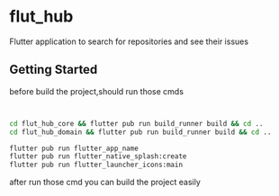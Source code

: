 # flut_hub

Flutter application to search for repositories and see their issues

## Getting Started


before build the project,should run those cmds

```bash


cd flut_hub_core && flutter pub run build_runner build && cd ..
cd flut_hub_domain && flutter pub run build_runner build && cd ..

flutter pub run flutter_app_name
flutter pub run flutter_native_splash:create
flutter pub run flutter_launcher_icons:main

```
after run those cmd you can build the project easily